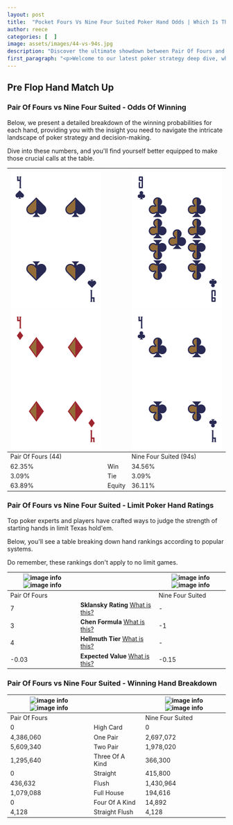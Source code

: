 ```yaml
---
layout: post
title:  "Pocket Fours Vs Nine Four Suited Poker Hand Odds | Which Is The Better Hand In Poker? A Complete Guide"
author: reece
categories: [  ]
image: assets/images/44-vs-94s.jpg
description: "Discover the ultimate showdown between Pair Of Fours and Nine Four Suited in poker! Uncover the odds, strategies, and scenarios where one hand triumphs over the other. Get ready to up your poker game with this thrilling analysis."
first_paragraph: "<p>Welcome to our latest poker strategy deep dive, where we're pitting two distinct hands against each other in a high-stakes showdown: Pair Of Fours vs Nine Four Suited.</p><p>In the dynamic world of poker, every decision counts, and knowing which hand holds the upper hand is key to your success at the table.</p><p>In this article, we'll dissect these two hands, explore the scenarios where one dominates the other, and equip you with the knowledge to make strategic choices that can tip the odds in your favor.</p><p>Get ready to unravel the intriguing dynamics of these poker hands and elevate your game to new heights.</p>"
---
```




[comment]: # (sp0)

## Pre Flop Hand Match Up

<div class="table hand-ratings" markdown="1"> 



### Pair Of Fours vs Nine Four Suited - Odds Of Winning

Below, we present a detailed breakdown of the winning probabilities for each hand, providing you with the insight you need to navigate the intricate landscape of poker strategy and decision-making. 

Dive into these numbers, and you'll find yourself better equipped to make those crucial calls at the table.


    
| ![image info](assets/images/hand1/4.png) ![image info](assets/images/hand1/4o.png) |  | ![image info](assets/images/hand2/9.png) ![image info](assets/images/hand2/4.png) |
| -------- | -------- | -------- |
| Pair Of Fours (44) |  | Nine Four Suited (94s) |
| 62.35% | Win | 34.56% |
| 3.09% | Tie | 3.09% |
| 63.89% | Equity | 36.11% |




[comment]: # (sp1)



### Pair Of Fours vs Nine Four Suited - Limit Poker Hand Ratings

Top poker experts and players have crafted ways to judge the strength of starting hands in limit Texas hold'em. 

Below, you'll see a table breaking down hand rankings according to popular systems. 

Do remember, these rankings don't apply to no limit games.


    
| ![image info](https://www.riverpairs.com/assets/images/hand1/4.png) ![image info](https://www.riverpairs.com/assets/images/hand1/4o.png) |  | ![image info](https://www.riverpairs.com/assets/images/hand2/9.png) ![image info](https://www.riverpairs.com/assets/images/hand2/4.png) |
| -------- | -------- | -------- |
| Pair Of Fours |  | Nine Four Suited |
| 7 | **Sklansky Rating** [What is this?](/sklansky-rating-explained) | - |
| 3 | **Chen Formula** [What is this?](/chen-formula-explained) | -1 |
| 4 | **Hellmuth Tier** [What is this?](/Hellmuth-tier-explained) | - |
| -0.03 | **Expected Value** [What is this?](/expected-value-explained) | -0.15 |




[comment]: # (sp2)



### Pair Of Fours vs Nine Four Suited - Winning Hand Breakdown


    
| ![image info](https://www.riverpairs.com/assets/images/hand1/4.png) ![image info](https://www.riverpairs.com/assets/images/hand1/4o.png) |  | ![image info](https://www.riverpairs.com/assets/images/hand2/9.png) ![image info](https://www.riverpairs.com/assets/images/hand2/4.png) |
| -------- | -------- | -------- |
| Pair Of Fours |  | Nine Four Suited |
| 0 | High Card | 0 |
| 4,386,060 | One Pair | 2,697,072 |
| 5,609,340 | Two Pair | 1,978,020 |
| 1,295,640 | Three Of A Kind | 366,300 |
| 0 | Straight | 415,800 |
| 436,632 | Flush | 1,430,964 |
| 1,079,088 | Full House | 194,616 |
| 0 | Four Of A Kind | 14,892 |
| 4,128 | Straight Flush | 4,128 |




[comment]: # (sp3)



</div>

[comment]: # (sp4)



[comment]: # (sp5)

